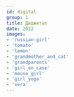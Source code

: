 ```yaml
---
id: digital
group: 1
title: Диджитал
date: 2022
images:
- 'russian-girl'
- 'tomato'
- 'lemon'
- 'grandmother_and_cat'
- 'grandparents'
- 'girl_on_case'
- 'mouse_girl'
- 'girl_yoga'
- 'vera'
---
```

